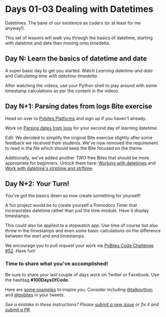 # Days 01-03 Dealing with Datetimes

Datetimes. The bane of our existence as coders (or at least for me anyway!).

This set of lessons will walk you through the basics of datetime, starting with datetime and date then moving onto timedelta.


## Day N: Learn the basics of datetime and date

A super basic day to get you started. Watch *Learning datetime and date* and *Calculating time with datetime timedelta*.

After watching the videos, use your Python shell to play around with some timestamp calculations as per the content in the videos.


## Day N+1: Parsing dates from logs Bite exercise

Head on over to [Pybites Platforms](https://pybitesplatform.com/) and sign up if you haven't already.

Work on [Parsing dates from logs](https://pybitesplatform.com/bites/parsing-dates-from-logs/) for your second day of learning datetime.

Edit: We decided to simplify the original Bite exercise slightly after some feedback we received from students. We've now removed the requirement to read in the file which should keep the Bite focused on the theme.

Additionally, we've added another TWO free Bites that should be more appropriate for beginners. Unlock them here: [Working with datetimes](https://pybitesplatform.com/bites/working-with-datetimes/) and [Work with datetime's strptime and strftime](https://pybitesplatform.com/bites/work-with-datetimes-strptime-and-strftime/).


## Day N+2: Your Turn!

You've got the basics down so now create something for yourself!

A fun project would be to create yourself a Pomodoro Timer that incorporates datetime rather than just the time module. Have it display timestamps.

This could also be applied to a stopwatch app. Use time of course but also throw in the timestamps and even some basic calculations on the difference between the start and end timestamps.

We encourage you to _pull request_ your work via [PyBites Code Challenge #52](https://pybit.es/articles/codechallenge52/). Have fun!

### Time to share what you've accomplished!

Be sure to share your last couple of days work on Twitter or Facebook. Use the hashtag **#100DaysOfCode**.

Here are [some examples](https://twitter.com/search?q=%23100DaysOfCode) to inspire you. Consider including [@talkpython](https://twitter.com/talkpython) and [@pybites](https://twitter.com/pybites) in your tweets.

*See a mistake in these instructions? Please [submit a new issue](https://github.com/talkpython/100daysofcode-with-python-course/issues) or fix it and [submit a PR](https://github.com/talkpython/100daysofcode-with-python-course/pulls).*
